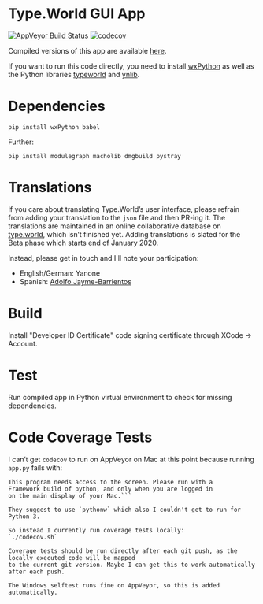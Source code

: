 # Type.World GUI App


[![AppVeyor Build Status](https://ci.appveyor.com/api/projects/status/github/typeworld/guiapp?svg=true)](https://ci.appveyor.com/project/typeworld/guiapp)
[![codecov](https://codecov.io/gh/typeworld/guiapp/branch/master/graph/badge.svg)](https://codecov.io/gh/typeworld/guiapp)

Compiled versions of this app are available [here](https://type.world/app/).

If you want to run this code directly, you need to install [wxPython](https://wiki.wxpython.org/How%20to%20install%20wxPython) as well as the Python libraries [typeworld](https://github.com/typeworld/api/tree/master/Python/Lib/typeworld) and [ynlib](https://github.com/yanone/ynlib).

# Dependencies

`pip install wxPython babel`

Further:

`pip install modulegraph macholib dmgbuild pystray`

# Translations

If you care about translating Type.World’s user interface, please refrain from adding your translation to the `json` file and then PR-ing it. The translations are maintained in an online collaborative database on [type.world](https://type.world), which isn’t finished yet. Adding translations is slated for the Beta phase which starts end of January 2020.

Instead, please get in touch and I'll note your participation:

* English/German: Yanone
* Spanish: [Adolfo Jayme-Barrientos](https://github.com/fitojb)

# Build

Install "Developer ID Certificate" code signing certificate through XCode -> Account.

# Test

Run compiled app in Python virtual environment to check for missing dependencies.

# Code Coverage Tests

I can’t get `codecov` to run on AppVeyor on Mac at this point because running `app.py` fails with:
```
This program needs access to the screen. Please run with a
Framework build of python, and only when you are logged in
on the main display of your Mac.```

They suggest to use `pythonw` which also I couldn't get to run for Python 3.

So instead I currently run coverage tests locally:
`./codecov.sh`

Coverage tests should be run directly after each git push, as the locally executed code will be mapped
to the current git version. Maybe I can get this to work automatically after each push.

The Windows selftest runs fine on AppVeyor, so this is added automatically.